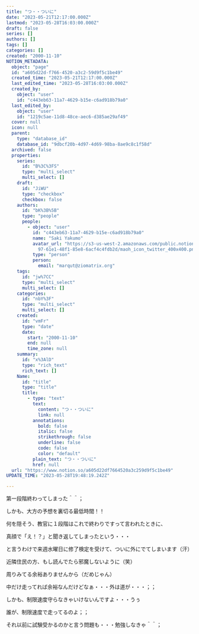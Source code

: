 ```yaml
---
title: "つ・・ついに"
date: "2023-05-21T12:17:00.000Z"
lastmod: "2023-05-28T16:03:00.000Z"
draft: false
series: []
authors: []
tags: []
categories: []
created: "2000-11-10"
NOTION_METADATA:
  object: "page"
  id: "a605d22d-f766-4520-a3c2-59d9f5c1be49"
  created_time: "2023-05-21T12:17:00.000Z"
  last_edited_time: "2023-05-28T16:03:00.000Z"
  created_by:
    object: "user"
    id: "c443eb63-11a7-4629-b15e-c6ad918b79a0"
  last_edited_by:
    object: "user"
    id: "1219c5ae-11d8-48ce-aec6-d385ae29af49"
  cover: null
  icon: null
  parent:
    type: "database_id"
    database_id: "9dbcf20b-4d97-4d69-98ba-8ae9c8c1f58d"
  archived: false
  properties:
    series:
      id: "B%3C%3FS"
      type: "multi_select"
      multi_select: []
    draft:
      id: "JiWU"
      type: "checkbox"
      checkbox: false
    authors:
      id: "bK%3B%5B"
      type: "people"
      people:
        - object: "user"
          id: "c443eb63-11a7-4629-b15e-c6ad918b79a0"
          name: "Saki Yakumo"
          avatar_url: "https://s3-us-west-2.amazonaws.com/public.notion-static.com/3ad1c4\
            97-61e1-48f1-85e8-6acf4c4fdb2d/maoh_icon_twitter_400x400.png"
          type: "person"
          person:
            email: "marqut@ziomatrix.org"
    tags:
      id: "jw%7CC"
      type: "multi_select"
      multi_select: []
    categories:
      id: "nbY%3F"
      type: "multi_select"
      multi_select: []
    created:
      id: "vmFr"
      type: "date"
      date:
        start: "2000-11-10"
        end: null
        time_zone: null
    summary:
      id: "x%3AlD"
      type: "rich_text"
      rich_text: []
    Name:
      id: "title"
      type: "title"
      title:
        - type: "text"
          text:
            content: "つ・・ついに"
            link: null
          annotations:
            bold: false
            italic: false
            strikethrough: false
            underline: false
            code: false
            color: "default"
          plain_text: "つ・・ついに"
          href: null
  url: "https://www.notion.so/a605d22df7664520a3c259d9f5c1be49"
UPDATE_TIME: "2023-05-28T19:48:19.242Z"

---
```

<link rel="stylesheet" href="https://cdn.jsdelivr.net/npm/katex@0.16.2/dist/katex.min.css" integrity="sha384-bYdxxUwYipFNohQlHt0bjN/LCpueqWz13HufFEV1SUatKs1cm4L6fFgCi1jT643X" crossorigin="anonymous">


第一段階終わってしまった＾＾；


しかも、大方の予想を裏切る最低時間！！


何を隠そう、教官に１段階はこれで終わりですって言われたときに、


真顔で「え！？」と聞き返してしまったという・・・


と言うわけで来週水曜日に修了検定を受けて、ついに外にでてしまいます（汗）


近隣住民の方、もし読んでたら邪魔しないように（笑）


周りみてる余裕ありませんから（だめじゃん）


中だけ走ってれば余裕なんだけどなぁ・・・外は道が・・・；；


しかも、制限速度守らなきゃいけないんですよ・・・うぅ


誰が、制限速度で走ってるのよ；；


それ以前に試験受かるのかと言う問題も・・・勉強しなきゃ＾＾；

